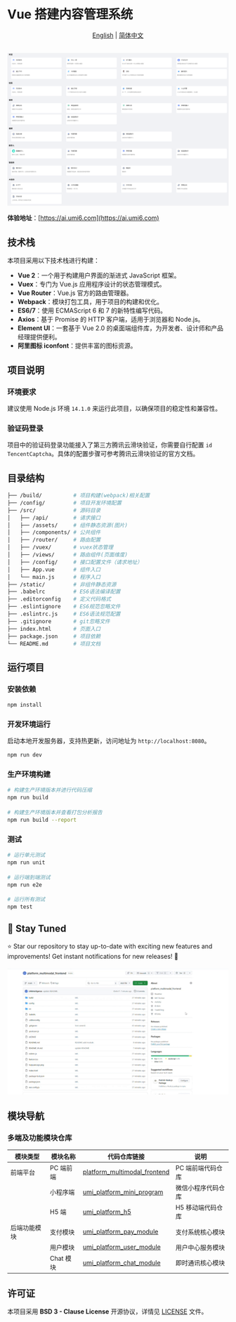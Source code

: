 # Vue 搭建内容管理系统

<p align="center">
  <a href="./README_cn.md">English</a> |
  <a href="./README.md">简体中文</a> 
</p>
<div align="center">
  <br>
  <img src="https://github.com/UMIntelligence/platform_multimodal/blob/main/assets/7ccaf2c1-9b72-41ae-9a89-5688c94b7abe.png" alt="platform multimodal">
</div>

**体验地址**：[https://ai.umi6.com](https://ai.umi6.com)

## 技术栈
本项目采用以下技术栈进行构建：
- **Vue 2**：一个用于构建用户界面的渐进式 JavaScript 框架。
- **Vuex**：专门为 Vue.js 应用程序设计的状态管理模式。
- **Vue Router**：Vue.js 官方的路由管理器。
- **Webpack**：模块打包工具，用于项目的构建和优化。
- **ES6/7**：使用 ECMAScript 6 和 7 的新特性编写代码。
- **Axios**：基于 Promise 的 HTTP 客户端，适用于浏览器和 Node.js。
- **Element UI**：一套基于 Vue 2.0 的桌面端组件库，为开发者、设计师和产品经理提供便利。
- **阿里图标 iconfont**：提供丰富的图标资源。

## 项目说明
### 环境要求
建议使用 Node.js 环境 `14.1.0` 来运行此项目，以确保项目的稳定性和兼容性。

### 验证码登录
项目中的验证码登录功能接入了第三方腾讯云滑块验证，你需要自行配置 `id TencentCaptcha`。具体的配置步骤可参考腾讯云滑块验证的官方文档。

## 目录结构
```bash
├── /build/          # 项目构建(webpack)相关配置
├── /config/         # 项目开发环境配置
├── /src/            # 源码目录
│   ├── /api/        # 请求接口
│   ├── /assets/     # 组件静态资源(图片)
│   ├── /components/ # 公共组件
│   ├── /router/     # 路由配置
│   ├── /vuex/       # vuex状态管理
│   ├── /views/      # 路由组件(页面维度)
│   ├── /config/     # 接口配置文件（请求地址）
│   ├── App.vue      # 组件入口
│   └── main.js      # 程序入口
├── /static/         # 非组件静态资源
├── .babelrc         # ES6语法编译配置
├── .editorconfig    # 定义代码格式
├── .eslintignore    # ES6规范忽略文件
├── .eslintrc.js     # ES6语法规范配置
├── .gitignore       # git忽略文件
├── index.html       # 页面入口
├── package.json     # 项目依赖
└── README.md        # 项目文档
```

## 运行项目
### 安装依赖
```bash
npm install
```

### 开发环境运行
启动本地开发服务器，支持热更新，访问地址为 `http://localhost:8080`。
```bash
npm run dev
```

### 生产环境构建
```bash
# 构建生产环境版本并进行代码压缩
npm run build

# 构建生产环境版本并查看打包分析报告
npm run build --report
```

### 测试
```bash
# 运行单元测试
npm run unit

# 运行端到端测试
npm run e2e

# 运行所有测试
npm test
```

## 🎉 Stay Tuned

⭐️ Star our repository to stay up-to-date with exciting new features and improvements! Get instant notifications for new
releases! 🌟

<div align="center" style="margin-top:20px;margin-bottom:20px;">
<img src="https://github.com/UMIntelligence/platform_multimodal_frontend/blob/main/assets/3ed4e296-fbf2-4618-9011-8eca26fe3462.gif" width="1200"/>
</div>



## 模块导航

### 多端及功能模块仓库
| 模块类型       | 模块名称       | 代码仓库链接                          | 说明                  |
|----------------|----------------|---------------------------------------|-----------------------|
| 前端平台       | PC 端前端      | [platform_multimodal_frontend](https://github.com/UMIntelligence/platform_multimodal_frontend)        | PC 端前端代码仓库     |
|                | 小程序端       | [umi_platform_mini_program](https://github.com/ymzn3820/umi_platform_mini_program)    | 微信小程序代码仓库    |
|                | H5 端          | [umi_platform_h5](https://github.com/ymzn3820/umi_platform_h5)                     | H5 移动端代码仓库     |
| 后端功能模块   | 支付模块       | [umi_platform_pay_module](https://github.com/ymzn3820/umi_platform_pay_module)       | 支付系统核心模块      |
|                | 用户模块       | [umi_platform_user_module](https://github.com/ymzn3820/umi_platform_user_module)       | 用户中心服务模块      |
|                | Chat 模块      | [umi_platform_chat_module](https://github.com/ymzn3820/umi_platform_chat_module)      | 即时通讯核心模块      |


## 许可证
本项目采用 **BSD 3 - Clause License** 开源协议，详情见 [LICENSE](LICENSE) 文件。

